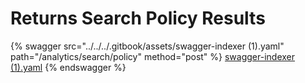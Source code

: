 # Returns Search Policy Results

{% swagger src="../../../.gitbook/assets/swagger-indexer (1).yaml" path="/analytics/search/policy" method="post" %}
[swagger-indexer (1).yaml](<../../../.gitbook/assets/swagger-indexer (1).yaml>)
{% endswagger %}
